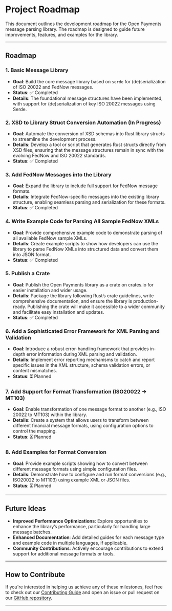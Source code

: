 # Project Roadmap

This document outlines the development roadmap for the Open Payments message parsing library. The roadmap is designed to guide future improvements, features, and examples for the library.

---

## Roadmap

### 1. Basic Message Library
- **Goal**: Build the core message library based on `serde` for (de)serialization of ISO 20022 and FedNow messages.
- **Status**: ✅ Completed
- **Details**: The foundational message structures have been implemented, with support for (de)serialization of key ISO 20022 messages using Serde.

### 2. XSD to Library Struct Conversion Automation (In Progress)
- **Goal**: Automate the conversion of XSD schemas into Rust library structs to streamline the development process.
- **Details**: Develop a tool or script that generates Rust structs directly from XSD files, ensuring that the message structures remain in sync with the evolving FedNow and ISO 20022 standards.
- **Status**: ✅ Completed

### 3. Add FedNow Messages into the Library
- **Goal**: Expand the library to include full support for FedNow message formats.
- **Details**: Integrate FedNow-specific messages into the existing library structure, enabling seamless parsing and serialization for these formats.
- **Status**: ✅ Completed

### 4. Write Example Code for Parsing All Sample FedNow XMLs
- **Goal**: Provide comprehensive example code to demonstrate parsing of all available FedNow sample XMLs.
- **Details**: Create example scripts to show how developers can use the library to parse FedNow XMLs into structured data and convert them into JSON format.
- **Status**: ✅ Completed

### 5. Publish a Crate
- **Goal**: Publish the Open Payments library as a crate on crates.io for easier installation and wider usage.
- **Details**: Package the library following Rust’s crate guidelines, write comprehensive documentation, and ensure the library is production-ready. Publishing the crate will make it accessible to a wider community and facilitate easy installation and updates.
- **Status**: ✅ Completed

### 6. Add a Sophisticated Error Framework for XML Parsing and Validation
- **Goal**: Introduce a robust error-handling framework that provides in-depth error information during XML parsing and validation.
- **Details**: Implement error reporting mechanisms to catch and report specific issues in the XML structure, schema validation errors, or content mismatches.
- **Status**: ⏳ Planned

### 7. Add Support for Format Transformation (ISO20022 -> MT103)
- **Goal**: Enable transformation of one message format to another (e.g., ISO 20022 to MT103) within the library.
- **Details**: Create a system that allows users to transform between different financial message formats, using configuration options to control the mapping.
- **Status**: ⏳ Planned

### 8. Add Examples for Format Conversion
- **Goal**: Provide example scripts showing how to convert between different message formats using simple configuration files.
- **Details**: Demonstrate how to configure and run format conversions (e.g., ISO20022 to MT103) using example XML or JSON files.
- **Status**: ⏳ Planned

---

## Future Ideas

- **Improved Performance Optimizations**: Explore opportunities to enhance the library’s performance, particularly for handling large message batches.
- **Enhanced Documentation**: Add detailed guides for each message type and example code in multiple languages, if applicable.
- **Community Contributions**: Actively encourage contributions to extend support for additional message formats or tools.

---

## How to Contribute

If you're interested in helping us achieve any of these milestones, feel free to check out our [Contributing Guide](CONTRIBUTING.md) and open an issue or pull request on our [GitHub repository](https://github.com/Open-Payments/messages).

---
